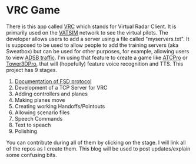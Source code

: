 # VRC Game
 There is this app called [VRC](https://vrc.rosscarlson.dev) which stands for Virtual Radar Client. It is primarily used on the 
 [VATSIM](https://vatsim.net) network to see the virtual pilots. 
 The developer allows users to add a server using a file called "myservers.txt". It is supposed to be used to allow people to add the training servers (aka Sweatbox) 
but can be used for other purposes, for example, allowing users to view 
[ADSB traffic](https://github.com/Sequal32/vrclivetraffic). I'm using that feature to create a game like [ATCPro](https://atcprosim.com) or [Tower3DPro](https://store.steampowered.com/app/588190/Tower3D_Pro/), 
that will (hopefully) feature voice recognition and TTS. This project has 9 stages. 

1. [Documentation of FSD protocol](https://github.com/VRCGame/FSD-Documentation)
2. Development of a TCP Server for VRC
3. Adding controllers and planes
4. Making planes move
5. Creating working Handoffs/Pointouts
6. Allowing scenario files
7. Speech Commands
8. Text to speach
9. Polishing

You can contribute during all of them by clicking on the stage. I will link all of the repos as I create them. This blog will be used to post updates/explain some confusing bits.
